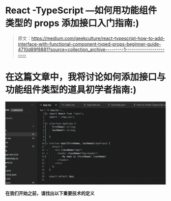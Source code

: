 # React -TypeScript —如何用功能组件类型的 props 添加接口入门指南:)

> 原文：<https://medium.com/geekculture/react-typescript-how-to-add-interface-with-functional-component-typed-props-beginner-guide-4710d89f8881?source=collection_archive---------1----------------------->

# 在这篇文章中，我将讨论如何添加接口与功能组件类型的道具初学者指南:)

![](img/6f546f4b19a735051454bf4931864a6b.png)

**在我们开始之前，请找出以下重要技术的定义**